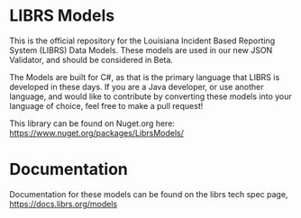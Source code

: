 # LIBRS Models

This is the official repository for the Louisiana Incident Based Reporting System (LIBRS) Data Models. These models are used in our new JSON Validator, and should be considered in Beta. 

The Models are built for C#, as that is the primary language that LIBRS is developed in these days. If you are a Java developer, or use another language, and would like to contribute by converting these models into your language of choice, feel free to make a pull request!

This library can be found on Nuget.org here: https://www.nuget.org/packages/LibrsModels/

# Documentation

Documentation for these models can be found on the librs tech spec page, https://docs.librs.org/models

